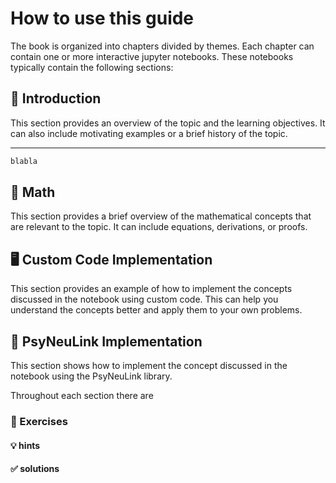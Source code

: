 # How to use this guide

The book is organized into chapters divided by themes. Each chapter can contain one or more interactive jupyter
notebooks. These notebooks typically contain the following sections:


## 📌 Introduction

This section provides an overview of the topic and the learning objectives. It can also include motivating examples or a brief history of the topic.

---

```python
blabla
```

## 🔢 Math

This section provides a brief overview of the mathematical concepts that are relevant to the topic. It can include
equations, derivations, or proofs.

## 🖥️ Custom Code Implementation

This section provides an example of how to implement the concepts discussed in the notebook using custom code. This can
help you understand the concepts better and apply them to your own problems.

## 🧠 PsyNeuLink Implementation

This section shows how to implement the concept discussed in the notebook using the PsyNeuLink library.

Throughout each section there are

### 🎯 Exercises

#### 💡 hints

#### ✅ solutions


 